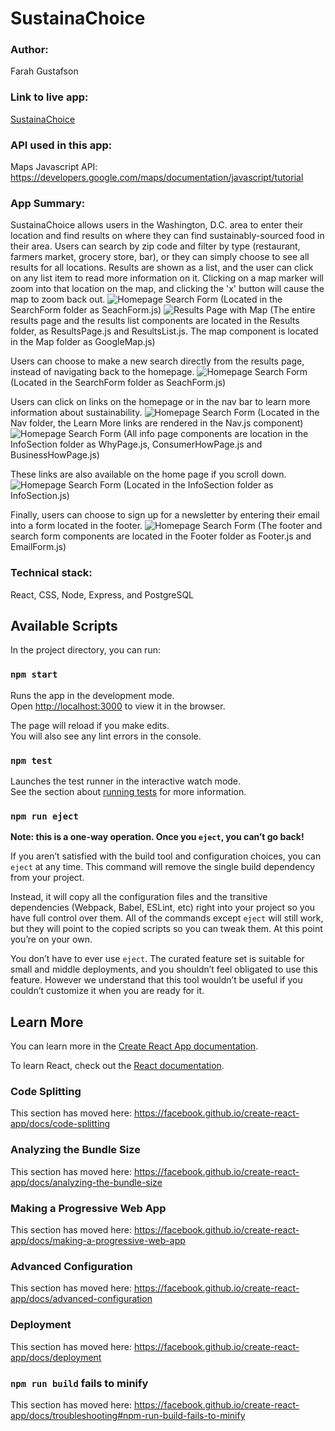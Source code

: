 
# SustainaChoice
### Author: 
Farah Gustafson

### Link to live app:
[SustainaChoice](https://farah-sustainachoice-app.now.sh/ "SustainaChoice")

### API used in this app: 
Maps Javascript API: https://developers.google.com/maps/documentation/javascript/tutorial

### App Summary:
SustainaChoice allows users in the Washington, D.C. area to enter their location and find results on where they can find sustainably-sourced food in their area. Users can search by zip code and filter by type (restaurant, farmers market, grocery store, bar), or they can simply choose to see all results for all locations. Results are shown as a list, and the user can click on any list item to read more information on it. Clicking on a map marker will zoom into that location on the map, and clicking the 'x' button will cause the map to zoom back out.
![Homepage Search Form](/src/Screenshots/HomepageSearchForm.png?raw=true) (Located in the SearchForm folder as SeachForm.js)
![Results Page with Map](/src/Screenshots/ResultsListandMap.png?raw=true) (The entire results page and the results list components are located in the Results folder, as ResultsPage.js and ResultsList.js. The map component is located in the Map folder as GoogleMap.js)

Users can choose to make a new search directly from the results page, instead of navigating back to the homepage. 
![Homepage Search Form](/src/Screenshots/ResultsPageSearchForm.png?raw=true) (Located in the SearchForm folder as SeachForm.js)

Users can click on links on the homepage or in the nav bar to learn more information about sustainability.
![Homepage Search Form](/src/Screenshots/LearnMore.png?raw=true) (Located in the Nav folder, the Learn More links are rendered in the Nav.js component)
![Homepage Search Form](/src/Screenshots/WhyPage.png?raw=true) (All info page components are location in the InfoSection folder as WhyPage.js, ConsumerHowPage.js and BusinessHowPage.js)

These links are also available on the home page if you scroll down. 
![Homepage Search Form](/src/Screenshots/HomeWhyPage.png?raw=true) (Located in the InfoSection folder as InfoSection.js)

Finally, users can choose to sign up for a newsletter by entering their email into a form located in the footer.
![Homepage Search Form](/src/Screenshots/Footer.png?raw=true) (The footer and search form components are located in the Footer folder as Footer.js and EmailForm.js)

### Technical stack:
React, CSS, Node, Express, and PostgreSQL


## Available Scripts
In the project directory, you can run:

### `npm start`
Runs the app in the development mode.<br>
Open [http://localhost:3000](http://localhost:3000) to view it in the browser.

The page will reload if you make edits.<br>
You will also see any lint errors in the console.

### `npm test`
Launches the test runner in the interactive watch mode.<br>
See the section about [running tests](https://facebook.github.io/create-react-app/docs/running-tests) for more information.

### `npm run eject`

**Note: this is a one-way operation. Once you `eject`, you can’t go back!**

If you aren’t satisfied with the build tool and configuration choices, you can `eject` at any time. This command will remove the single build dependency from your project.

Instead, it will copy all the configuration files and the transitive dependencies (Webpack, Babel, ESLint, etc) right into your project so you have full control over them. All of the commands except `eject` will still work, but they will point to the copied scripts so you can tweak them. At this point you’re on your own.

You don’t have to ever use `eject`. The curated feature set is suitable for small and middle deployments, and you shouldn’t feel obligated to use this feature. However we understand that this tool wouldn’t be useful if you couldn’t customize it when you are ready for it.

## Learn More

You can learn more in the [Create React App documentation](https://facebook.github.io/create-react-app/docs/getting-started).

To learn React, check out the [React documentation](https://reactjs.org/).

### Code Splitting

This section has moved here: https://facebook.github.io/create-react-app/docs/code-splitting

### Analyzing the Bundle Size

This section has moved here: https://facebook.github.io/create-react-app/docs/analyzing-the-bundle-size

### Making a Progressive Web App

This section has moved here: https://facebook.github.io/create-react-app/docs/making-a-progressive-web-app

### Advanced Configuration

This section has moved here: https://facebook.github.io/create-react-app/docs/advanced-configuration

### Deployment

This section has moved here: https://facebook.github.io/create-react-app/docs/deployment

### `npm run build` fails to minify

This section has moved here: https://facebook.github.io/create-react-app/docs/troubleshooting#npm-run-build-fails-to-minify
